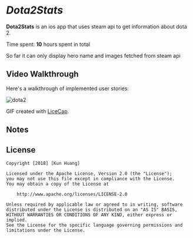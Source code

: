 # *Dota2Stats*

**Dota2Stats** is an ios app that uses steam api to get information about dota 2.

Time spent: **10** hours spent in total

So far it can only display hero name and images fetched from steam api

## Video Walkthrough

Here's a walkthrough of implemented user stories:

![dota2](https://user-images.githubusercontent.com/28847045/49893845-6c0a0180-fe1a-11e8-92d5-43386ed33bdf.gif)

GIF created with [LiceCap](http://www.cockos.com/licecap/).

## Notes

## License

    Copyright [2018] [Kun Huang]

    Licensed under the Apache License, Version 2.0 (the "License");
    you may not use this file except in compliance with the License.
    You may obtain a copy of the License at

        http://www.apache.org/licenses/LICENSE-2.0

    Unless required by applicable law or agreed to in writing, software
    distributed under the License is distributed on an "AS IS" BASIS,
    WITHOUT WARRANTIES OR CONDITIONS OF ANY KIND, either express or implied.
    See the License for the specific language governing permissions and
    limitations under the License.

